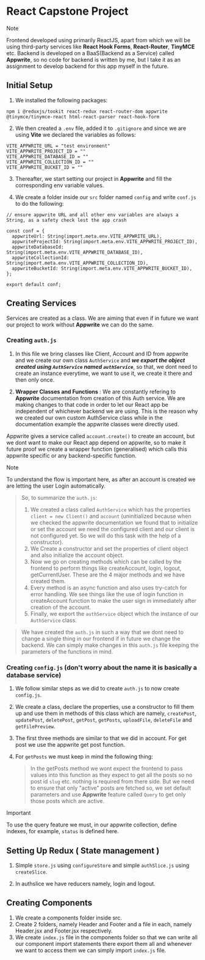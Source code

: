 # React Capstone Project

> [!NOTE]
> Frontend developed using primarily ReactJS, apart from which we will be using third-party services like **React Hook Forms**, **React-Router**, **TinyMCE** etc.
> Backend is developed on a BaaS(Backend as a Service) called **Appwrite**, so no code for backend is written by me, but I take it as an assignment to develop backend for this app myself in the future.

## Initial Setup

1. We installed the following packages:

```
npm i @reduxjs/tookit react-redux react-router-dom appwrite @tinymce/tinymce-react html-react-parser react-hook-form
```

2. We then created a `.env` file, added it to `.gitignore` and since we are using **Vite** we declared the variables as follows:

```
VITE_APPWRITE_URL = "test environment"
VITE_APPWRITE_PROJECT_ID = ""
VITE_APPWRITE_DATABASE_ID = ""
VITE_APPWRITE_COLLECTION_ID = ""
VITE_APPWRITE_BUCKET_ID = ""
```

3. Thereafter, we start setting our project in **Appwrite** and fill the corresponding env variable values.

4. We create a folder inside our `src` folder named `config` and write `conf.js` to do the following:

```
// ensure appwrite URL and all other env variables are always a String, as a safety check lest the app crash

const conf = {
  appwriteUrl: String(import.meta.env.VITE_APPWRITE_URL),
  appwriteProjectId: String(import.meta.env.VITE_APPWRITE_PROJECT_ID),
  appwriteDatabaseId: String(import.meta.env.VITE_APPWRITE_DATABASE_ID),
  appwriteCollectionId: String(import.meta.env.VITE_APPWRITE_COLLECTION_ID),
  appwriteBucketId: String(import.meta.env.VITE_APPWRITE_BUCKET_ID),
};

export default conf;

```

## Creating Services

Services are created as a class. We are aiming that even if in future we want our project to work without **Appwrite** we can do the same.

### Creating `auth.js`

1. In this file we bring classes like Client, Account and ID from appwrite and we create our own class `AuthService` and **_we export the object created using `AuthService` named `authService`_**, so that, we dont need to create an instance everytime, we want to use it, we create it there and then only once.

2. **Wrapper Classes and Functions** : We are constantly refering to **Appwrite** documentation from creation of this Auth service. We are making changes to that code in order to let our React app be independent of whichever backend we are using. This is the reason why we created our own custom AuthService class while in the documentation example the appwrite classes were directly used.

Appwrite gives a service called `account.create()` to create an account, but we dont want to make our React app depend on appwrite, so to make it future proof we create a wrapper function (generalised) which calls this appwrite specific or any backend-specific function.

> [!NOTE]
> To understand the flow is important here, as after an account is created we are letting the user Login automatically.

> So, to summarize the `auth.js`:
>
> 1. We created a class called `AuthService` which has the properties `client = new Client()` and `account` (uninitialized because when we checked the appwrite documentation we found that to initialize or set the account we need the configured client and our client is not configured yet. So we will do this task with the help of a constructor).
> 2. We Create a constructor and set the properties of client object and also initialize the account object.
> 3. Now we go on creating methods which can be called by the frontend to perform things like createAccount, login, logout, getCurrentUser. These are the 4 major methods and we have created them.
> 4. Every method is an async function and also uses try-catch for error handling. We see things like the use of login function in createAccount function to make the user sign in immediately after creation of the account.
> 5. Finally, we export the `authService` object which the instance of our `AuthService` class.

> We have created the `auth.js` in such a way that we dont need to change a single thing in our frontend if in future we change the backend. We can simply make changes in this `auth.js` file keeping the parameters of the functions in mind.

### Creating `config.js` (don't worry about the name it is basically a database service)

1. We follow similar steps as we did to create `auth.js` to now create `config.js`.

2. We create a class, declare the properties, use a constructor to fill them up and use them in methods of this class which are namely, `createPost`, `updatePost`, `deletePost`, `getPost`, `getPosts`, `uploadFile`, `deleteFile` and `getFilePreview`.

3. The first three methods are similar to that we did in account. For get post we use the appwrite get post function.

4. For `getPosts` we must keep in mind the following thing:
   > In the getPosts method we wont expect the frontend to pass values into this function as they expect to get all the posts so no post id `slug` etc. nothing is required from there side.
   > But we need to ensure that only "active" posts are fetched so, we set default parameters and use **Appwrite** feature called `Query` to get only those posts which are active.

> [!IMPORTANT]
> To use the query feature we must, in our appwrite collection, define indexes, for example, `status` is defined here.

## Setting Up Redux ( State management )

1. Simple `store.js` using `configureStore` and simple `authSlice.js` using `createSlice`.

2. In authslice we have reducers namely, login and logout.

## Creating Components

1. We create a components folder inside src.
2. Create 2 folders, namely Header and Footer and a file in each, namely Header.jsx and Footer.jsx respectively.
3. We create `index.js` file in the components folder so that we can write all our component import statements there export them all and whenever we want to access them we can simply import `index.js` file.
